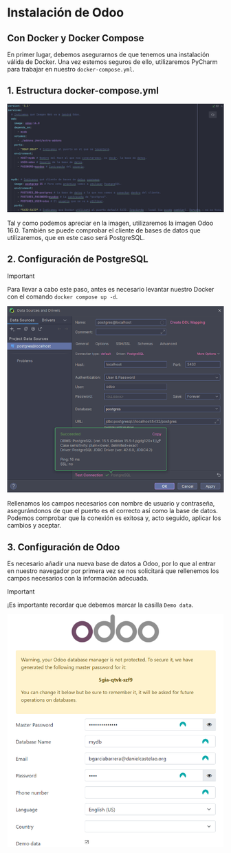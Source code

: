 # Instalación de Odoo
## Con Docker y Docker Compose
En primer lugar, debemos asegurarnos de que tenemos una instalación válida de Docker. Una vez estemos seguros de ello, utilizaremos PyCharm para trabajar en nuestro `docker-compose.yml`.

## 1. Estructura docker-compose.yml

![Estructura del docker-compose](capturas/compose.png "docker-compose.yml")

Tal y como podemos apreciar en la imagen, utilizaremos la imagen Odoo 16.0. También se puede comprobar el cliente de bases de datos que utilizaremos, que en este caso será PostgreSQL.

## 2. Configuración de PostgreSQL

> [!IMPORTANT]
> Para llevar a cabo este paso, antes es necesario levantar nuestro Docker con el comando `docker compose up -d`.

![Configuración BD](capturas/db.png "Configuración BD")

Rellenamos los campos necesarios con nombre de usuario y contraseña, asegurándonos de que el puerto es el correcto así como la base de datos. Podemos comprobar que la conexión es exitosa y, acto seguido, aplicar los cambios y aceptar.

## 3. Configuración de Odoo

Es necesario añadir una nueva base de datos a Odoo, por lo que al entrar en nuestro navegador por primera vez se nos solicitará que rellenemos los campos necesarios con la información adecuada.

> [!IMPORTANT]
> ¡Es importante recordar que debemos marcar la casilla `Demo data`.

![Configuración Odoo](capturas/odoosettings.png "Configuración Odoo")
